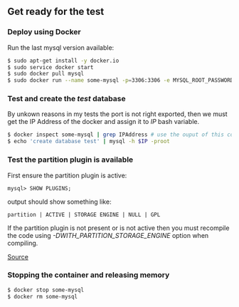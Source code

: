 
## Get ready for the test

### Deploy using Docker

Run the last mysql version available:

```bash
$ sudo apt-get install -y docker.io
$ sudo service docker start
$ sudo docker pull mysql
$ sudo docker run --name some-mysql -p=3306:3306 -e MYSQL_ROOT_PASSWORD=root -d mysql:latest
```

### Test and create the _test_ database

By unkown reasons in my tests the port is not right exported,
then we must get the IP Address of the docker and assign it to _IP_ bash variable.

```bash
$ docker inspect some-mysql | grep IPAddress # use the ouput of this command on the next command as $IP variable
$ echo 'create database test' | mysql -h $IP -proot 
```

### Test the partition plugin is available

First ensure the partition plugin is active:

```mysql
mysql> SHOW PLUGINS;
```

output should show something like:

```text
partition | ACTIVE | STORAGE ENGINE | NULL | GPL
```

If the partition plugin is not present or is not active then you must recompile the code using *-DWITH_PARTITION_STORAGE_ENGINE* option when compiling.

[Source](http://www.w3resource.com/mysql/mysql-partition.php)


### Stopping the container and releasing memory

```bash
$ docker stop some-mysql
$ docker rm some-mysql
```
